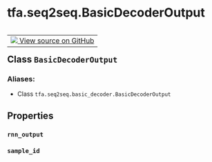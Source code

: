 <div itemscope itemtype="http://developers.google.com/ReferenceObject">
<meta itemprop="name" content="tfa.seq2seq.BasicDecoderOutput" />
<meta itemprop="path" content="Stable" />
<meta itemprop="property" content="rnn_output"/>
<meta itemprop="property" content="sample_id"/>
</div>

# tfa.seq2seq.BasicDecoderOutput


<table class="tfo-notebook-buttons tfo-api" align="left">

<td>
  <a target="_blank" href="https://github.com/tensorflow/addons/tree/r0.5/tensorflow_addons/seq2seq/basic_decoder.py#L32-L35">
    <img src="https://www.tensorflow.org/images/GitHub-Mark-32px.png" />
    View source on GitHub
  </a>
</td></table>



## Class `BasicDecoderOutput`





### Aliases:

* Class `tfa.seq2seq.basic_decoder.BasicDecoderOutput`


<!-- Placeholder for "Used in" -->


## Properties

<h3 id="rnn_output"><code>rnn_output</code></h3>




<h3 id="sample_id"><code>sample_id</code></h3>






